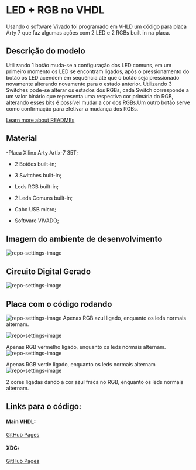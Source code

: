 # LED + RGB no VHDL

Usando o software Vivado foi programado em VHLD um código para placa Arty 7 que faz algumas ações com 2 LED e 2 RGBs built in na placa. 

## Descrição do modelo

Utilizando 1 botão muda-se a configuração dos LED comuns, em  um primeiro momento os LED se encontram ligados, após o pressionamento do botão os LED acendem em sequência até que o botão seja pressionado novamente alterando novamente para o estado anterior. Utilizando 3 Switches pode-se alterar os estados dos RGBs, cada Switch corresponde a um valor binário que representa uma respectiva cor primária do RGB, alterando esses bits é possível mudar a cor dos RGBs.Um outro botão serve como confirmação para efetivar a mudança dos RGBs.

[Learn more about READMEs](https://help.github.com/en/articles/about-readmes)

## Material
-Placa Xilinx Arty Artix-7 35T;
- 2 Botões built-in;

- 3 Switches built-in;

- Leds RGB built-in;

- 2 Leds Comuns built-in;

- Cabo USB micro;

- Software VIVADO;


## Imagem do ambiente de desenvolvimento
![repo-settings-image](https://github.com/FabLJ/Led_RGB_VHDL/blob/master/images/Vivado.PNG)


## Circuito Digital Gerado
![repo-settings-image](https://github.com/FabLJ/Led_RGB_VHDL/blob/master/images/Schem.PNG)

## Placa com o código rodando


![repo-settings-image](https://github.com/FabLJ/Led_RGB_VHDL/blob/master/images/IMG_20201116_210423955.jpg)
Apenas RGB azul ligado, enquanto os leds normais alternam.

![repo-settings-image](https://github.com/FabLJ/Led_RGB_VHDL/blob/master/images/IMG_20201116_214643995.jpg)

Apenas RGB vermelho ligado, enquanto os leds normais alternam.
![repo-settings-image](https://github.com/FabLJ/Led_RGB_VHDL/blob/master/images/IMG_20201116_214707031.jpg)

Apenas RGB verde ligado, enquanto os leds normais alternam
![repo-settings-image](https://github.com/FabLJ/Led_RGB_VHDL/blob/master/images/IMG_20201116_210423955.jpg)

2 cores ligadas dando a cor azul fraca no RGB, enquanto os leds normais alternam.

## Links para o código:
#### Main VHDL:
[GitHub Pages](https://github.com/FabLJ/Led_RGB_VHDL/blob/master/Projeto/Trabalho_1_MicroII.srcs/sources_1/new/Trabalho_1.vhd)


#### XDC:
[GitHub Pages](https://github.com/FabLJ/Led_RGB_VHDL/blob/master/Projeto/Trabalho_1_MicroII.srcs/constrs_1/new/Trabalho_1.xdc)



